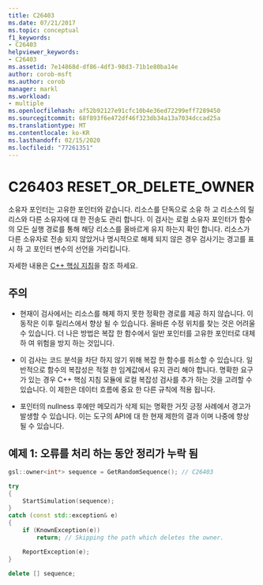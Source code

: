 ```yaml
---
title: C26403
ms.date: 07/21/2017
ms.topic: conceptual
f1_keywords:
- C26403
helpviewer_keywords:
- C26403
ms.assetid: 7e14868d-df86-4df3-98d3-71b1e80ba14e
author: corob-msft
ms.author: corob
manager: markl
ms.workload:
- multiple
ms.openlocfilehash: af52b92127e91cfc10b4e36ed72299eff7289450
ms.sourcegitcommit: 68f893f6e472df46f323db34a13a7034dccad25a
ms.translationtype: MT
ms.contentlocale: ko-KR
ms.lasthandoff: 02/15/2020
ms.locfileid: "77261351"
---
```

# <a name="c26403-reset_or_delete_owner"></a>C26403 RESET_OR_DELETE_OWNER

소유자 포인터는 고유한 포인터와 같습니다. 리소스를 단독으로 소유 하 고 리소스의 릴리스와 다른 소유자에 대 한 전송도 관리 합니다. 이 검사는 로컬 소유자 포인터가 함수의 모든 실행 경로를 통해 해당 리소스를 올바르게 유지 하는지 확인 합니다. 리소스가 다른 소유자로 전송 되지 않았거나 명시적으로 해제 되지 않은 경우 검사기는 경고를 표시 하 고 포인터 변수의 선언을 가리킵니다.

자세한 내용은 [ C++ 핵심 지침](https://github.com/isocpp/CppCoreGuidelines/blob/master/CppCoreGuidelines.md#r-resource-management)을 참조 하세요.

## <a name="remarks"></a>주의

- 현재이 검사에서는 리소스를 해제 하지 못한 정확한 경로를 제공 하지 않습니다. 이 동작은 이후 릴리스에서 향상 될 수 있습니다. 올바른 수정 위치를 찾는 것은 어려울 수 있습니다. 더 나은 방법은 복잡 한 함수에서 일반 포인터를 고유한 포인터로 대체 하 여 위험을 방지 하는 것입니다.

- 이 검사는 코드 분석을 차단 하지 않기 위해 복잡 한 함수를 취소할 수 있습니다. 일반적으로 함수의 복잡성은 적절 한 임계값에서 유지 관리 해야 합니다. 명확한 요구가 있는 경우 C++ 핵심 지침 모듈에 로컬 복잡성 검사를 추가 하는 것을 고려할 수 있습니다. 이 제한은 데이터 흐름에 중요 한 다른 규칙에 적용 됩니다.

- 포인터의 nullness 후에만 메모리가 삭제 되는 명확한 거짓 긍정 사례에서 경고가 발생할 수 있습니다. 이는 도구의 API에 대 한 현재 제한의 결과 이며 나중에 향상 될 수 있습니다.

## <a name="example-1-missing-cleanup-during-error-handling"></a>예제 1: 오류를 처리 하는 동안 정리가 누락 됨

```cpp
gsl::owner<int*> sequence = GetRandomSequence(); // C26403

try
{
    StartSimulation(sequence);
}
catch (const std::exception& e)
{
    if (KnownException(e))
        return; // Skipping the path which deletes the owner.

    ReportException(e);
}

delete [] sequence;
```
